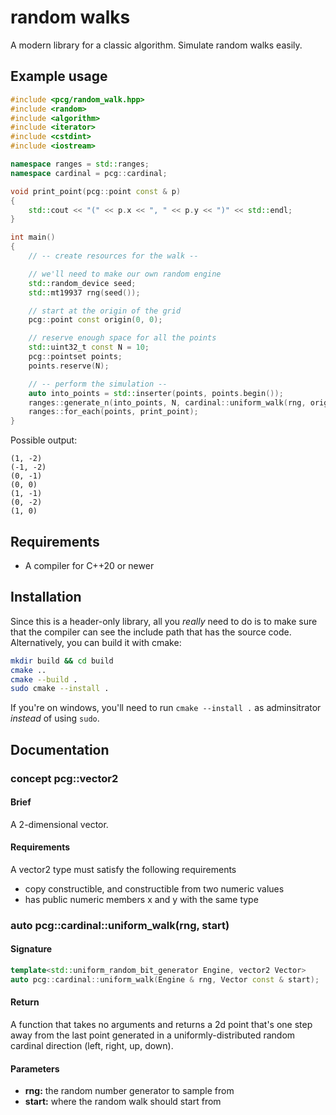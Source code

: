 # random walks

A modern library for a classic algorithm. Simulate random walks easily.

## Example usage

```cpp
#include <pcg/random_walk.hpp>
#include <random>
#include <algorithm>
#include <iterator>
#include <cstdint>
#include <iostream>

namespace ranges = std::ranges;
namespace cardinal = pcg::cardinal;

void print_point(pcg::point const & p)
{
    std::cout << "(" << p.x << ", " << p.y << ")" << std::endl;
}

int main()
{
    // -- create resources for the walk --

    // we'll need to make our own random engine
    std::random_device seed;
    std::mt19937 rng(seed());

    // start at the origin of the grid
    pcg::point const origin(0, 0);

    // reserve enough space for all the points
    std::uint32_t const N = 10;
    pcg::pointset points;
    points.reserve(N);

    // -- perform the simulation --
    auto into_points = std::inserter(points, points.begin());
    ranges::generate_n(into_points, N, cardinal::uniform_walk(rng, origin));
    ranges::for_each(points, print_point);
}
```

Possible output:

```
(1, -2)
(-1, -2)
(0, -1)
(0, 0)
(1, -1)
(0, -2)
(1, 0)
```

## Requirements
- A compiler for C++20 or newer

## Installation
Since this is a header-only library, all you _really_ need to do is to make sure
that the compiler can see the include path that has the source code.
Alternatively, you can build it with cmake:

```sh
mkdir build && cd build
cmake ..
cmake --build .
sudo cmake --install .
```

If you're on windows, you'll need to run `cmake --install .` as adminsitrator
_instead_ of using `sudo`.

## Documentation

### concept pcg::vector2

#### Brief
A 2-dimensional vector.
 
#### Requirements
A vector2 type must satisfy the following requirements
- copy constructible, and constructible from two numeric values
- has public numeric members x and y with the same type

### auto pcg::cardinal::uniform_walk(rng, start)

#### Signature
```cpp
template<std::uniform_random_bit_generator Engine, vector2 Vector>
auto pcg::cardinal::uniform_walk(Engine & rng, Vector const & start);
```

#### Return
A function that takes no arguments and returns a 2d point that's one step away
from the last point generated in a uniformly-distributed random cardinal
direction (left, right, up, down).

#### Parameters
- **rng:** the random number generator to sample from
- **start:** where the random walk should start from